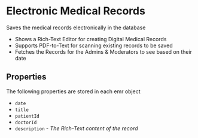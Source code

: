 # Electronic Medical Records

Saves the medical records electronically in the database

- Shows a Rich-Text Editor for creating Digital Medical Records
- Supports PDF-to-Text for scanning existing records to be saved
- Fetches the Records for the Admins & Moderators to see based on their date

## Properties

The following properties are stored in each emr object

- `date`
- `title`
- `patientId`
- `doctorId`
- `description` - *The Rich-Text content of the record*
